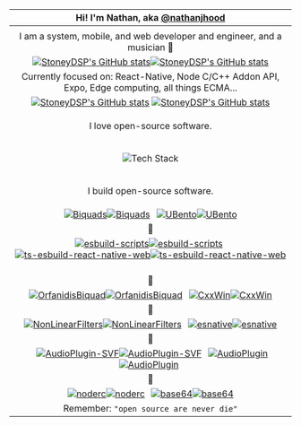 | Hi! I'm Nathan, aka [@nathanjhood](https://nathanjhood.github.io) |
| :-: |
| |
| I am a system, mobile, and web developer and engineer, and a musician 🎼 |
| [![StoneyDSP's GitHub stats](https://github-readme-stats-two-lime-18.vercel.app/api?username=nathanjhood\&show_icons=true\&bg_color=00000000\&theme=default)](https://github.com/nathanjhood/github-readme-stats#gh-light-mode-only)[![StoneyDSP's GitHub stats](https://github-readme-stats-two-lime-18.vercel.app/api?username=nathanjhood\&show_icons=true\&bg_color=00000000\&theme=dark)](https://github.com/nathanjhood/github-readme-stats#gh-dark-mode-only) |
| Currently focused on: React-Native, Node C/C++ Addon API, Expo, Edge computing, all things ECMA... | 
| [![StoneyDSP's GitHub stats](https://github-readme-stats-two-lime-18.vercel.app/api/top-langs/?username=nathanjhood\&langs_count=14\&show_icons=true\&layout=compact\&hide=TeX,html,css\&bg_color=00000000\&theme=default)](https://github.com/nathanjhood/github-readme-stats#gh-light-mode-only) [![StoneyDSP's GitHub stats](https://github-readme-stats-two-lime-18.vercel.app/api/top-langs/?username=nathanjhood\&langs_count=14\&show_icons=true\&layout=compact\&hide=TeX,html,css\&bg_color=00000000\&theme=dark)](https://github.com/nathanjhood/github-readme-stats#gh-dark-mode-only) |
| <p>I love open-source software.</p> |
| <p align="center"><img src="https://skillicons.dev/icons?i=ts,js,cpp,c,cmake,html,css,nodejs,java,kotlin,swift,python,react,vue,next,nuxt,aws,vercel,gitlab,github,npm,postman,jquery,figma,supabase,postgres,mysql,express,docker,windows,apple,linux&perline=4" alt="Tech Stack" /></p> |
| <p>I build open-source software.</p> |
| &thinsp;&thinsp;[![Biquads](https://github-readme-stats-two-lime-18.vercel.app/api/pin/?username=nathanjhood\&repo=Biquads\&bg_color=00000000\&theme=default)](https://github.com/nathanjhood/Biquads#gh-light-mode-only)[![Biquads](https://github-readme-stats-two-lime-18.vercel.app/api/pin/?username=nathanjhood\&repo=Biquads\&bg_color=00000000\&theme=dark)](https://github.com/nathanjhood/Biquads#gh-dark-mode-only)&thinsp;&thinsp;&thinsp;&thinsp;[![UBento](https://github-readme-stats-two-lime-18.vercel.app/api/pin/?username=nathanjhood\&repo=UBento\&bg_color=00000000\&theme=default)](https://github.com/nathanjhood/UBento#gh-light-mode-only)[![UBento](https://github-readme-stats-two-lime-18.vercel.app/api/pin/?username=nathanjhood\&repo=UBento\&bg_color=00000000\&theme=dark)](https://github.com/nathanjhood/UBento#gh-dark-mode-only)&thinsp;&thinsp; |
| 🧡 |
| &thinsp;&thinsp;[![esbuild-scripts](https://github-readme-stats-two-lime-18.vercel.app/api/pin/?username=nathanjhood\&repo=esbuild-scripts\&bg_color=00000000\&theme=default)](https://github.com/nathanjhood/esbuild-scripts#gh-light-mode-only)[![esbuild-scripts](https://github-readme-stats-two-lime-18.vercel.app/api/pin/?username=nathanjhood\&repo=esbuild-scripts\&bg_color=00000000\&theme=dark)](https://github.com/nathanjhood/esbuild-scripts#gh-dark-mode-only)&thinsp;&thinsp;&thinsp;&thinsp;[![ts-esbuild-react-native-web](https://github-readme-stats-two-lime-18.vercel.app/api/pin/?username=nathanjhood\&repo=ts-esbuild-react-native-web\&bg_color=00000000\&theme=default)](https://github.com/nathanjhood/ts-esbuild-react-native-web#gh-light-mode-only)[![ts-esbuild-react-native-web](https://github-readme-stats-two-lime-18.vercel.app/api/pin/?username=nathanjhood\&repo=ts-esbuild-react-native-web\&bg_color=00000000\&theme=dark)](https://github.com/nathanjhood/ts-esbuild-react-native-web#gh-dark-mode-only)&thinsp;&thinsp; |
| 💚 |
| &thinsp;&thinsp;[![OrfanidisBiquad](https://github-readme-stats-two-lime-18.vercel.app/api/pin/?username=nathanjhood\&repo=OrfanidisBiquad\&bg_color=00000000\&theme=default)](https://github.com/nathanjhood/OrfanidisBiquad#gh-light-mode-only)[![OrfanidisBiquad](https://github-readme-stats-two-lime-18.vercel.app/api/pin/?username=nathanjhood\&repo=OrfanidisBiquad\&bg_color=00000000\&theme=dark)](https://github.com/nathanjhood/OrfanidisBiquad#gh-dark-mode-only)&thinsp;&thinsp;&thinsp;&thinsp;[![CxxWin](https://github-readme-stats-two-lime-18.vercel.app/api/pin/?username=nathanjhood\&repo=CxxWin\&bg_color=00000000\&theme=default)](https://github.com/nathanjhood/CxxWin#gh-light-mode-only)[![CxxWin](https://github-readme-stats-two-lime-18.vercel.app/api/pin/?username=nathanjhood\&repo=CxxWin\&bg_color=00000000\&theme=dark)](https://github.com/nathanjhood/CxxWin#gh-dark-mode-only)&thinsp;&thinsp; |
| 💙 |
| &thinsp;&thinsp;[![NonLinearFilters](https://github-readme-stats-two-lime-18.vercel.app/api/pin/?username=nathanjhood\&repo=NonLinearFilters\&bg_color=00000000\&theme=default)](https://github.com/nathanjhood/NonLinearFilters#gh-light-mode-only)[![NonLinearFilters](https://github-readme-stats-two-lime-18.vercel.app/api/pin/?username=nathanjhood\&repo=NonLinearFilters\&bg_color=00000000\&theme=dark)](https://github.com/nathanjhood/NonLinearFilters#gh-dark-mode-only)&thinsp;&thinsp;&thinsp;&thinsp;[![esnative](https://github-readme-stats-two-lime-18.vercel.app/api/pin/?username=nathanjhood\&repo=esnative\&bg_color=00000000\&theme=light)](https://github.com/nathanjhood/esnative#gh-light-mode-only)[![esnative](https://github-readme-stats-two-lime-18.vercel.app/api/pin/?username=nathanjhood\&repo=esnative\&bg_color=00000000\&theme=dark)](https://github.com/nathanjhood/esnative#gh-dark-mode-only)&thinsp;&thinsp; |
| 🩷 |
| &thinsp;&thinsp;[![AudioPlugin-SVF](https://github-readme-stats-two-lime-18.vercel.app/api/pin/?username=nathanjhood\&repo=AudioPlugin-SVF\&bg_color=00000000\&theme=default)](https://github.com/nathanjhood/AudioPlugin-SVF#gh-light-mode-only)[![AudioPlugin-SVF](https://github-readme-stats-two-lime-18.vercel.app/api/pin/?username=nathanjhood\&repo=AudioPlugin-SVF\&bg_color=00000000\&theme=dark)](https://github.com/nathanjhood/AudioPlugin-SVF#gh-dark-mode-only)&thinsp;&thinsp;&thinsp;&thinsp;[![AudioPlugin](https://github-readme-stats-two-lime-18.vercel.app/api/pin/?username=nathanjhood\&repo=AudioPlugin\&bg_color=00000000\&theme=default)](https://github.com/nathanjhood/AudioPlugin#gh-light-mode-only)[![AudioPlugin](https://github-readme-stats-two-lime-18.vercel.app/api/pin/?username=nathanjhood\&repo=AudioPlugin\&bg_color=00000000\&theme=dark)](https://github.com/nathanjhood/AudioPlugin#gh-dark-mode-only)&thinsp;&thinsp; |
| 💛 |
| &thinsp;&thinsp;[![noderc](https://github-readme-stats-two-lime-18.vercel.app/api/pin/?username=nathanjhood\&repo=noderc\&bg_color=00000000\&theme=default)](https://github.com/nathanjhood/noderc#gh-light-mode-only)[![noderc](https://github-readme-stats-two-lime-18.vercel.app/api/pin/?username=nathanjhood\&repo=noderc\&bg_color=00000000\&theme=dark)](https://github.com/nathanjhood/noderc#gh-dark-mode-only)&thinsp;&thinsp;&thinsp;&thinsp;[![base64](https://github-readme-stats-two-lime-18.vercel.app/api/pin/?username=nathanjhood\&repo=base64\&bg_color=00000000\&theme=default)](https://github.com/nathanjhood/base64#gh-light-mode-only)[![base64](https://github-readme-stats-two-lime-18.vercel.app/api/pin/?username=nathanjhood\&repo=base64\&bg_color=00000000\&theme=dark)](https://github.com/nathanjhood/base64#gh-dark-mode-only)&thinsp;&thinsp; |
| Remember: `"open source are never die"` |
